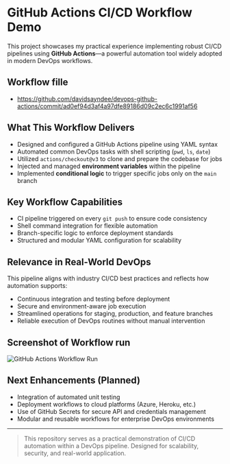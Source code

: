 # GitHub Actions CI/CD Workflow Demo

This project showcases my practical experience implementing robust CI/CD pipelines using **GitHub Actions**—a powerful automation tool widely adopted in modern DevOps workflows.
## Workflow fille
- https://github.com/davidsayndee/devops-github-actions/commit/ad0ef94d3af4a97dfe89186d09c2ec6c1991af56
  
## What This Workflow Delivers

- Designed and configured a GitHub Actions pipeline using YAML syntax
- Automated common DevOps tasks with shell scripting (`pwd`, `ls`, `date`)
- Utilized `actions/checkout@v3` to clone and prepare the codebase for jobs
- Injected and managed **environment variables** within the pipeline
- Implemented **conditional logic** to trigger specific jobs only on the `main` branch

## Key Workflow Capabilities

- CI pipeline triggered on every `git push` to ensure code consistency
- Shell command integration for flexible automation
- Branch-specific logic to enforce deployment standards
- Structured and modular YAML configuration for scalability

## Relevance in Real-World DevOps

This pipeline aligns with industry CI/CD best practices and reflects how automation supports:

- Continuous integration and testing before deployment
- Secure and environment-aware job execution
- Streamlined operations for staging, production, and feature branches
- Reliable execution of DevOps routines without manual intervention

## Screenshot of Workflow run
![GitHub Actions Workflow Run](./images/workflow-run.png)

## Next Enhancements (Planned)

- Integration of automated unit testing
- Deployment workflows to cloud platforms (Azure, Heroku, etc.)
- Use of GitHub Secrets for secure API and credentials management
- Modular and reusable workflows for enterprise DevOps environments

---

>  This repository serves as a practical demonstration of CI/CD automation within a DevOps pipeline. Designed for scalability, security, and real-world application.
